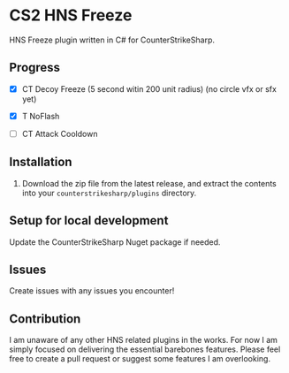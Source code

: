 # CS2 HNS Freeze
HNS Freeze plugin written in C# for CounterStrikeSharp.

## Progress
- [x] CT Decoy Freeze (5 second witin 200 unit radius) (no circle vfx or sfx yet)
- [x] T NoFlash 
- [ ] CT Attack Cooldown


## Installation
1. Download the zip file from the latest release, and extract the contents into your `counterstrikesharp/plugins` directory.

## Setup for local development
Update the CounterStrikeSharp Nuget package if needed. 

## Issues 
Create issues with any issues you encounter!

## Contribution
I am unaware of any other HNS related plugins in the works. For now I am simply focused on delivering the essential barebones features. Please feel free to create a pull request or suggest some features I am overlooking. 
